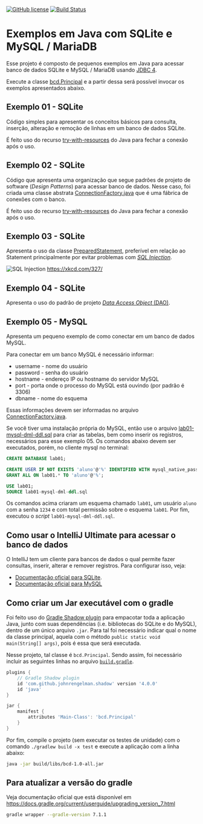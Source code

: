 [![GitHub license](https://img.shields.io/badge/license-MIT-blue.svg)](LICENSE) [![Build Status](https://travis-ci.org/bcd29008/java-sqlite-mysql-gradle.svg?branch=master)](https://travis-ci.org/bcd29008/java-sqlite-mysql-gradle)

# Exemplos em Java com SQLite e MySQL / MariaDB

Esse projeto é composto de pequenos exemplos em Java para acessar banco de dados SQLite e MySQL / MariaDB usando [JDBC 4](https://docs.oracle.com/javase/tutorial/jdbc/basics/connecting.html).

Execute a classe [bcd.Principal](src/main/java/bcd/Principal.java) e a partir dessa será possível invocar os exemplos apresentados abaixo.

## Exemplo 01 - SQLite

Código simples para apresentar os conceitos básicos para consulta, inserção, alteração e remoção de linhas em um banco de dados SQLite.

É feito uso do recurso [try-with-resources](https://docs.oracle.com/javase/tutorial/essential/exceptions/tryResourceClose.html) do Java para fechar a conexão após o uso.

## Exemplo 02 - SQLite

Código que apresenta uma organização que segue padrões de projeto de software (*Design Patterns*) para acessar banco de dados. Nesse caso, foi criada uma classe abstrata [ConnectionFactory.java](src/main/java/exemplo02/db/ConnectionFactory.java) que é uma fábrica de conexões com o banco.

É feito uso do recurso [try-with-resources](https://docs.oracle.com/javase/tutorial/essential/exceptions/tryResourceClose.html) do Java para fechar a conexão após o uso.

## Exemplo 03 - SQLite

Apresenta o uso da classe [PreparedStatement](https://docs.oracle.com/javase/tutorial/jdbc/basics/prepared.html), preferível em relação ao Statement principalmente por evitar problemas com [*SQL Injection*](https://pt.wikipedia.org/wiki/Inje%C3%A7%C3%A3o_de_SQL).

![SQL Injection](exploits_of_a_mom.png)
https://xkcd.com/327/


## Exemplo 04 - SQLite

Apresenta o uso do padrão de projeto [*Data Access Object* (DAO)](https://pt.wikipedia.org/wiki/Objeto_de_acesso_a_dados).

## Exemplo 05 - MySQL

Apresenta um pequeno exemplo de como conectar em um banco de dados MySQL.

Para conectar em um banco MySQL é necessário informar:
- username - nome do usuário
- password - senha do usuário
- hostname - endereço IP ou hostname do servidor MySQL
- port - porta onde o processo do MySQL está ouvindo (por padrão é 3306)
- dbname - nome do esquema

Essas informações devem ser informadas no arquivo [ConnectionFactory.java](src/main/java/exemplo05mysql/db/ConnectionFactory.java).

Se você tiver uma instalação própria do MySQL, então use o arquivo [lab01-mysql-dml-ddl.sql](src/main/resources/lab01-mysql-dml-ddl.sql) para criar as tabelas, bem como inserir os registros, necessários para esse exemplo 05. Os comandos abaixo devem ser executados, porém, no cliente mysql no terminal:
```SQL
CREATE DATABASE lab01;

CREATE USER IF NOT EXISTS 'aluno'@'%' IDENTIFIED WITH mysql_native_password by '1234';
GRANT ALL ON lab01.* TO 'aluno'@'%';

USE lab01;
SOURCE lab01-mysql-dml-ddl.sql
```

Os comandos acima criaram um esquema chamado `lab01`, um usuário `aluno` com a senha `1234` e com total permissão sobre o esquema `lab01`. Por fim, executou o *script* `lab01-mysql-dml-ddl.sql`.


## Como usar o IntelliJ Ultimate para acessar o banco de dados

O IntelliJ tem um cliente para bancos de dados o qual permite fazer consultas, inserir, alterar e remover registros. Para configurar isso, veja:

- [Documentação oficial para SQLite](https://www.jetbrains.com/help/idea/connecting-to-a-database.html#connect-to-sqlite-database).
- [Documentação oficial para MySQL](https://www.jetbrains.com/help/idea/connecting-to-a-database.html#connect-to-mysql-database)

## Como criar um Jar executável com o gradle

Foi feito uso do [Gradle Shadow plugin](https://imperceptiblethoughts.com/shadow/) para empacotar toda a aplicação Java,  junto com suas dependências (i.e. bibliotecas do SQLite e do MySQL), dentro de um único arquivo `.jar`. Para tal foi  necessário indicar qual o nome da classe principal, aquela com o método `public static void main(String[] args)`, pois é essa que será executada. 

Nesse projeto, tal classe é `bcd.Principal`.  Sendo assim, foi necessário incluir as seguintes linhas no  arquivo [`build.gradle`](build.gradle). 

```groovy
plugins {
    // Gradle Shadow plugin
    id 'com.github.johnrengelman.shadow' version '4.0.0'
    id 'java'
}

jar {
    manifest {
        attributes 'Main-Class': 'bcd.Principal'
    }
}
```

Por fim, compile o projeto (sem executar os testes de unidade) com o comando `./gradlew build -x test` e execute a aplicação com a linha abaixo:

```bash
java -jar build/libs/bcd-1.0-all.jar
```

## Para atualizar a versão do gradle

Veja documentação oficial que está disponível em https://docs.gradle.org/current/userguide/upgrading_version_7.html

```bash
gradle wrapper --gradle-version 7.1.1
```
